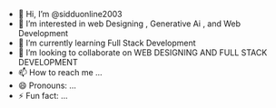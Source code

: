- 👋 Hi, I’m @sidduonline2003
- 👀 I’m interested in web Designing , Generative Ai , and Web Development
- 🌱 I’m currently learning Full Stack Development
- 💞️ I’m looking to collaborate on WEB DESIGNING AND FULL STACK DEVELOPMENT
- 📫 How to reach me ...
- 😄 Pronouns: ...
- ⚡ Fun fact: ...

<!---
sidduonline2003/sidduonline2003 is a ✨ special ✨ repository because its `README.md` (this file) appears on your GitHub profile.
You can click the Preview link to take a look at your changes.
--->

